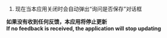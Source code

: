 ﻿1. 现在当本应用关闭时会自动弹出“询问是否保存”对话框
   
**如果没有收到任何反馈，本应用将停止更新   
If no feedback is received, the application will stop updating**